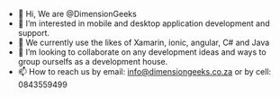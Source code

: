 - 👋 Hi, We are @DimensionGeeks
- 👀 I’m interested in mobile and desktop application development and support.
- 🌱 We currently use the likes of Xamarin, ionic, angular, C# and Java
- 💞️ I’m looking to collaborate on any development ideas and ways to group ourselfs as a development house.
- 📫 How to reach us by email: info@dimensiongeeks.co.za or by cell: 0843559499

<!---
DimensionGeeks/DimensionGeeks is a ✨ special ✨ repository because its `README.md` (this file) appears on your GitHub profile.
You can click the Preview link to take a look at your changes.
--->
